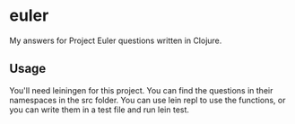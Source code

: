 # euler

My answers for Project Euler questions written in Clojure.

## Usage

You'll need leiningen for this project. You can find the questions in their namespaces in the src folder. You can use lein repl to use the functions, or you can write them in a test file and run lein test.
